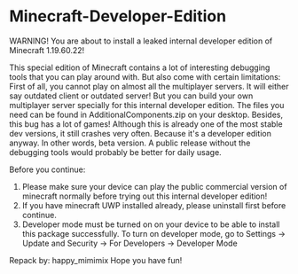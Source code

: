 # Minecraft-Developer-Edition
WARNING! 
You are about to install a leaked internal developer edition of Minecraft 1.19.60.22! 

This special edition of Minecraft contains a lot of interesting debugging tools that you can play around with. But also come with certain limitations: 
First of all, you cannot play on almost all the multiplayer servers. 
It will either say outdated client or outdated server! 
But you can build your own multiplayer server specially for this internal developer edition. 
The files you need can be found in AdditionalComponents.zip on your desktop. 
Besides, this bug has a lot of games! 
Although this is already one of the most stable dev versions, it still crashes very often. 
Because it's a developer edition anyway. In other words, beta version. 
A public release without the debugging tools would probably be better for daily usage. 

Before you continue: 
1. Please make sure your device can play the public commercial version of minecraft normally before trying out this internal developer edition! 
2. If you have minecraft UWP installed already, please uninstall first before continue. 
3. Developer mode must be turned on on your device to be able to install this package successfully. 
To turn on developer mode, go to Settings -> Update and Security -> For Developers -> Developer Mode


Repack by: happy_mimimix
Hope you have fun! 
